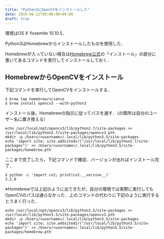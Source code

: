 ```yaml
---
title: "Python3にOpenCVをインストールした"
date: 2016-06-22T00:00:00+09:00
draft: true
---
```


環境はOS X Yosemite 10.10.5．

Python3はHomebrewからインストールしたものを使用した．

Homebrewが入っていない場合は[Homebrew公式](http://brew.sh/index_ja.html)の「インストール」の部分に書いてあるコマンドを実行してインストールしておく．

## HomebrewからOpenCVをインストール
下記コマンドを実行してOpenCVをインストールする．

```
$ brew tap homebrew/science
$ brew install opencv3 --with-python3
```
インストール後，Homebrewの指示に従ってパスを通す．（<username>の箇所は自分のユーザー名に置き換える）

```
echo /usr/local/opt/opencv3/lib/python2.7/site-packages >> /usr/local/lib/python2.7/site-packages/opencv3.pth
mkdir -p /Users/<username>/.local/lib/python3.5/site-packages
echo 'import site; site.addsitedir("/usr/local/lib/python2.7/site-packages")' >> /Users/<username>/.local/lib/python3.5/site-packages/homebrew.pth
```

ここまで完了したら，下記コマンドで確認．バージョンが出ればインストール完了．

```
$ python -c 'import cv2; print(cv2.__version__)'
3.1.0
```
※Homebrewでは上記のように出てきたが，自分の環境では実際に実行してもOpenCVのパスは通らなかった．上のコマンドの代わりに下記のように実行するとうまく行った．

```
echo /usr/local/opt/opencv3/lib/python3.5/site-packages >> /usr/local/lib/python3.5/site-packages/opencv3.pth
mkdir -p /Users/<username>/.local/lib/python3.5/site-packages
echo 'import site; site.addsitedir("/usr/local/lib/python3.5/site-packages")' >> /Users/<username>/.local/lib/python3.5/site-packages/homebrew.pth
```
